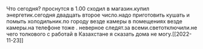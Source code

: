 Что сегодня? проснутся в 1.00 сходил в магазин.купил энергетик.сегодня двадцать второе число.надо приготовить кушать и помыть холодильник.по городу везде камеры в помещениях везде камеры.на телефоне тоже . неверное следят.за всеми.светотключили.не чего толкового с работай  в  Казахстане я сказать дома не могу.[[2022-11-23]]